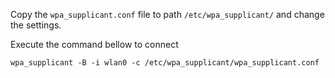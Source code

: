 Copy the `wpa_supplicant.conf` file to path `/etc/wpa_supplicant/` and change the settings.

Execute the command bellow to connect
```
wpa_supplicant -B -i wlan0 -c /etc/wpa_supplicant/wpa_supplicant.conf
```
